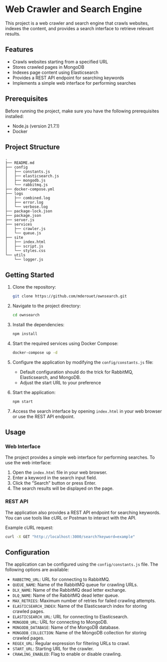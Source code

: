 # Web Crawler and Search Engine

This project is a web crawler and search engine that crawls websites, indexes the content, and provides a search interface to retrieve relevant results.

## Features

- Crawls websites starting from a specified URL
- Stores crawled pages in MongoDB
- Indexes page content using Elasticsearch
- Provides a REST API endpoint for searching keywords
- Implements a simple web interface for performing searches

## Prerequisites

Before running the project, make sure you have the following prerequisites installed:

- Node.js (version 21.7.1)
- Docker

## Project Structure

```
.
├── README.md
├── config
│   ├── constants.js
│   ├── elasticsearch.js
│   ├── mongodb.js
│   └── rabbitmq.js
├── docker-compose.yml
├── logs
│   ├── combined.log
│   ├── error.log
│   └── verbose.log
├── package-lock.json
├── package.json
├── server.js
├── services
│   ├── crawler.js
│   └── queue.js
├── site
│   ├── index.html
│   ├── script.js
│   └── styles.css
└── utils
    └── logger.js
```

## Getting Started

1. Clone the repository:

   ```bash
   git clone https://github.com/mderouet/ownsearch.git
   ```

2. Navigate to the project directory:

   ```bash
   cd ownsearch
   ```

3. Install the dependencies:

   ```bash
   npm install
   ```

4. Start the required services using Docker Compose:

   ```bash
   docker-compose up -d
   ```

5. Configure the application by modifying the `config/constants.js` file:
   - Default configuration should do the trick for RabbitMQ, Elasticsearch, and MongoDB.
   - Adjust the start URL to your preference

6. Start the application:

   ```bash
   npm start
   ```

7. Access the search interface by opening `index.html` in your web browser or use the REST API endpoint.

## Usage

### Web Interface

The project provides a simple web interface for performing searches. To use the web interface:

1. Open the `index.html` file in your web browser.
2. Enter a keyword in the search input field.
3. Click the "Search" button or press Enter.
4. The search results will be displayed on the page.

### REST API

The application also provides a REST API endpoint for searching keywords. You can use tools like cURL or Postman to interact with the API.

Example cURL request:

```bash
curl -X GET "http://localhost:3000/search?keyword=example"
```

## Configuration

The application can be configured using the `config/constants.js` file. The following options are available:

- `RABBITMQ_URL`: URL for connecting to RabbitMQ.
- `QUEUE_NAME`: Name of the RabbitMQ queue for crawling URLs.
- `DLX_NAME`: Name of the RabbitMQ dead letter exchange.
- `DLQ_NAME`: Name of the RabbitMQ dead letter queue.
- `MAX_RETRIES`: Maximum number of retries for failed crawling attempts.
- `ELASTICSEARCH_INDEX`: Name of the Elasticsearch index for storing crawled pages.
- `ELASTICSEARCH_URL`: URL for connecting to Elasticsearch.
- `MONGODB_URL`: URL for connecting to MongoDB.
- `MONGODB_DATABASE`: Name of the MongoDB database.
- `MONGODB_COLLECTION`: Name of the MongoDB collection for storing crawled pages.
- `REGEX_URL`: Regular expression for filtering URLs to crawl.
- `START_URL`: Starting URL for the crawler.
- `CRAWLING_ENABLED`: Flag to enable or disable crawling.